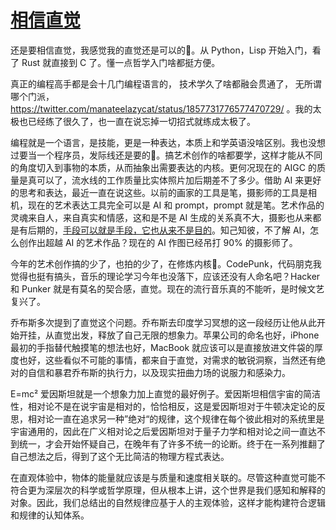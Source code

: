 # [相信直觉](https://github.com/VandeeFeng/gitmemos/issues/2)

还是要相信直觉，我感觉我的直觉还是可以的🤣。从 Python，Lisp 开始入门，看了 Rust 就直接到 C 了。懂一点哲学入门啥都挺方便。

真正的编程高手都是会十几门编程语言的， 技术学久了啥都融会贯通了， 无所谓哪个门派，https://twitter.com/manateelazycat/status/1857731776577470729/ 。我的太极也已经练了很久了，也一直在说忘掉一切招式就练成太极了。

编程就是一个语言，是技能，更是一种表达，本质上和学英语没啥区别。我也没想过要当一个程序员，发际线还是要的🤣。搞艺术创作的啥都要学，这样才能从不同的角度切入到事物的本质，从而抽象出需要表达的内核。更何况现在的 AIGC 的质量是真可以了，流水线的工作质量比实体照片加后期差不了多少。借助 AI 来更好的思考和表达，最近一直在说这些。以前的画家的工具是笔，摄影师的工具是相机，现在的艺术表达工具完全可以是 AI 和 prompt，prompt 就是笔。艺术作品的灵魂来自人，来自真实和情感，这和是不是 AI 生成的关系真不大，摄影也从来都是有后期的，[手段可以就是手段，它也从来不是目的](https://www.icebeer.top/now-not-how/)。知己知彼，不了解 AI，怎么创作出超越 AI 的艺术作品？现在的 AI 作图已经吊打 90% 的摄影师了。

今年的艺术创作搞的少了，也拍的少了，在修炼内核🤣。CodePunk，代码朋克我觉得也挺有搞头，音乐的理论学习今年也没落下，应该还没有人命名吧？Hacker 和 Punker 就是有莫名的契合感，直觉。现在的流行音乐真的不能听，是时候文艺复兴了。

乔布斯多次提到了直觉这个问题。乔布斯去印度学习冥想的这一段经历让他从此开始开挂，从直觉出发，释放了自己无限的想象力。苹果公司的命名也好，iPhone 最初的手指替代触摸笔的想法也好，MacBook 就应该可以是直接放进文件袋的厚度也好，这些看似不可能的事情，都来自于直觉，对需求的敏锐洞察，当然还有绝对的自信和暴君乔布斯的执行力，以及现实扭曲力场的说服力和感染力。

E=mc² 爱因斯坦就是一个想象力加上直觉的最好例子。爱因斯坦相信宇宙的简洁性，相对论不是在说宇宙是相对的，恰恰相反，这是爱因斯坦对于牛顿决定论的反思，相对论一直在追求另一种”绝对“的规律，这个规律在每个彼此相对的系统里是宇宙通用的，因此在广义相对论之后爱因斯坦对于量子力学和相对论之间一直达不到统一，才会开始怀疑自己，在晚年有了许多不统一的论断。终于在一系列推翻了自己想法之后，得到了这个无比简洁的物理方程式表达。

在直观体验中，物体的能量就应该是与质量和速度相关联的。尽管这种直觉可能不符合更为深层次的科学或哲学原理，但从根本上讲，这个世界是我们感知和解释的对象。因此，我们总结出的自然规律应基于人的主观体验，这样才能构建符合逻辑和规律的认知体系。